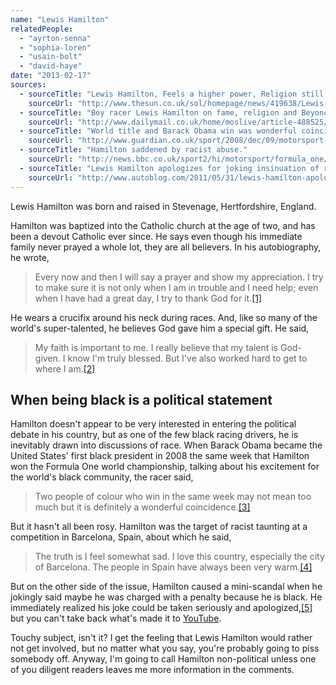 ```yaml
---
name: "Lewis Hamilton"
relatedPeople:
  - "ayrton-senna"
  - "sophia-loren"
  - "usain-bolt"
  - "david-haye"
date: "2013-02-17"
sources:
  - sourceTitle: "Lewis Hamilton, Feels a higher power, Religion still influences him."
    sourceUrl: "http://www.thesun.co.uk/sol/homepage/news/419638/Lewis-Hamilton-Feels-a-higher-power-Religion-still-influences-him.html"
  - sourceTitle: "Boy racer Lewis Hamilton on fame, religion and Beyonce."
    sourceUrl: "http://www.dailymail.co.uk/home/moslive/article-488525/Boy-racer-Lewis-Hamilton-fame-religion-Beyonce.html"
  - sourceTitle: "World title and Barack Obama win was wonderful coincidence, says Lewis Hamilton."
    sourceUrl: "http://www.guardian.co.uk/sport/2008/dec/09/motorsport-formula-one-lewis-hamilton"
  - sourceTitle: "Hamilton saddened by racist abuse."
    sourceUrl: "http://news.bbc.co.uk/sport2/hi/motorsport/formula_one/7225523.stm"
  - sourceTitle: "Lewis Hamilton apologizes for joking insinuation of racism after Monaco GP penalty."
    sourceUrl: "http://www.autoblog.com/2011/05/31/lewis-hamilton-apologizes-for-joking-insinuation-of-racism-after/"
---
```


Lewis Hamilton was born and raised in Stevenage, Hertfordshire, England.

Hamilton was baptized into the Catholic church at the age of two, and has been a devout Catholic ever since. He says even though his immediate family never prayed a whole lot, they are all believers. In his autobiography, he wrote,

>Every now and then I will say a prayer and show my appreciation. I try to make sure it is not only when I am in trouble and I need help; even when I have had a great day, I try to thank God for it.<a class="source-citation" href="http://www.thesun.co.uk/sol/homepage/news/419638/Lewis-Hamilton-Feels-a-higher-power-Religion-still-influences-him.html" title="Lewis Hamilton, Feels a higher power, Religion still influences him.">[1]</a>

He wears a crucifix around his neck during races. And, like so many of the world's super-talented, he believes God gave him a special gift. He said,

>My faith is important to me. I really believe that my talent is God-given. I know I'm truly blessed. But I've also worked hard to get to where I am.<a class="source-citation" href="http://www.dailymail.co.uk/home/moslive/article-488525/Boy-racer-Lewis-Hamilton-fame-religion-Beyonce.html" title="Boy racer Lewis Hamilton on fame, religion and Beyonce.">[2]</a>

## 

## When being black is a political statement

Hamilton doesn't appear to be very interested in entering the political debate in his country, but as one of the few black racing drivers, he is inevitably drawn into discussions of race. When Barack Obama became the United States' first black president in 2008 the same week that Hamilton won the Formula One world championship, talking about his excitement for the world's black community, the racer said,

>Two people of colour who win in the same week may not mean too much but it is definitely a wonderful coincidence.<a class="source-citation" href="http://www.guardian.co.uk/sport/2008/dec/09/motorsport-formula-one-lewis-hamilton" title="World title and Barack Obama win was wonderful coincidence, says Lewis Hamilton.">[3]</a>

But it hasn't all been rosy. Hamilton was the target of racist taunting at a competition in Barcelona, Spain, about which he said,

>The truth is I feel somewhat sad. I love this country, especially the city of Barcelona. The people in Spain have always been very warm.<a class="source-citation" href="http://news.bbc.co.uk/sport2/hi/motorsport/formula_one/7225523.stm" title="Hamilton saddened by racist abuse.">[4]</a>

But on the other side of the issue, Hamilton caused a mini-scandal when he jokingly said maybe he was charged with a penalty because he is black. He immediately realized his joke could be taken seriously and apologized,<a class="source-citation" href="http://www.autoblog.com/2011/05/31/lewis-hamilton-apologizes-for-joking-insinuation-of-racism-after/" title="Lewis Hamilton apologizes for joking insinuation of racism after Monaco GP penalty.">[5]</a> but you can't take back what's made it to [YouTube](http://www.youtube.com/watch?v=7hqwAFnV580).

Touchy subject, isn't it? I get the feeling that Lewis Hamilton would rather not get involved, but no matter what you say, you're probably going to piss somebody off. Anyway, I'm going to call Hamilton non-political unless one of you diligent readers leaves me more information in the comments.